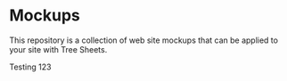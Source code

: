 Mockups
=======

This repository is a collection of web site mockups that can be applied to your site with Tree Sheets.

Testing 123
